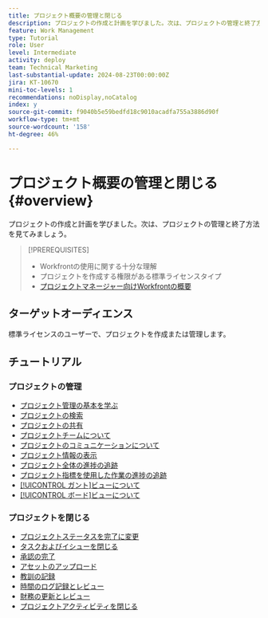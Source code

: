 ```yaml
---
title: プロジェクト概要の管理と閉じる
description: プロジェクトの作成と計画を学びました。次は、プロジェクトの管理と終了方法を見てみましょう。
feature: Work Management
type: Tutorial
role: User
level: Intermediate
activity: deploy
team: Technical Marketing
last-substantial-update: 2024-08-23T00:00:00Z
jira: KT-10670
mini-toc-levels: 1
recommendations: noDisplay,noCatalog
index: y
source-git-commit: f9040b5e59bedfd18c9010acadfa755a3886d90f
workflow-type: tm+mt
source-wordcount: '158'
ht-degree: 46%

---
```



# プロジェクト概要の管理と閉じる {#overview}

プロジェクトの作成と計画を学びました。次は、プロジェクトの管理と終了方法を見てみましょう。

>[!PREREQUISITES]
>
>* Workfrontの使用に関する十分な理解
>* プロジェクトを作成する権限がある標準ライセンスタイプ
>* [ プロジェクトマネージャー向けWorkfrontの概要 ](https://experienceleague.adobe.com/?recommended=Workfront-U-1-2022.1.planners)


## ターゲットオーディエンス

標準ライセンスのユーザーで、プロジェクトを作成または管理します。

## チュートリアル

### プロジェクトの管理

* [プロジェクト管理の基本を学ぶ](/help/manage-work/projects/getting-started-manage-a-project.md)
* [プロジェクトの検索](/help/manage-work/projects/find-projects.md)
* [プロジェクトの共有](/help/manage-work/projects/share-a-project.md)
* [プロジェクトチームについて](/help/manage-work/projects/understand-the-project-team.md)
* [プロジェクトのコミュニケーションについて](/help/manage-work/projects/understand-project-communication.md)
* [プロジェクト情報の表示](/help/manage-work/projects/view-project-information.md)
* [プロジェクト全体の進捗の追跡](/help/manage-work/projects/track-overall-project-progress.md)
* [プロジェクト指標を使用した作業の進捗の追跡](/help/manage-work/projects/track-work-progress-with-project-metrics.md)
* [[!UICONTROL ガント]ビューについて](/help/manage-work/projects/understand-the-gantt-view.md)
* [[!UICONTROL ボード]ビューについて](/help/manage-work/projects/understand-the-board-view.md)


### プロジェクトを閉じる

* [プロジェクトステータスを完了に変更](/help/manage-work/projects/change-the-project-status.md)
* [タスクおよびイシューを閉じる](/help/manage-work/close-a-project/close-tasks-and-issues.md)
* [承認の完了](/help/manage-work/close-a-project/complete-approvals.md)
* [アセットのアップロード](/help/manage-work/close-a-project/upload-assets.md)
* [教訓の記録](/help/manage-work/close-a-project/lessons-learned-from-closing-a-project.md)
* [時間のログ記録とレビュー](/help/manage-work/close-a-project/log-and-review-hours.md)
* [財務の更新とレビュー](/help/manage-work/project-finances/update-and-review-finances.md)
* [プロジェクトアクティビティを閉じる](/help/manage-work/close-a-project/close-a-project-activity.md)
